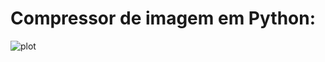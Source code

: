 # Compressor de imagem em Python:

![plot](./directory_1/directory_2/.../directory_n/compressor_img.png)
